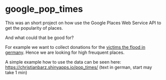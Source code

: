 # google_pop_times

This was an short project on how use the  Google Places Web Service API to get the popularity of places.

And what could that be good for?

For example we want to collect donations for the [victims the flood in germany](https://www.tagesschau.de/inland/hochwasserkatastrophe-101.html). Hence 
we are looking for high freuquent places.

A simple example how to use the data can be seen here: https://christianbarz.shinyapps.io/pop_times/ (text in german, start may take 1 min)

